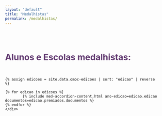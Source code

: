 ```yaml
---
layout: "default"
title: "Medalhistas"
permalink: /medalhistas/
---
```


<div class="container-xxl" data-bs-smooth-scroll="true" >
    <br><br>
    <h1 class="text-center" style="color:#613970"><strong>Alunos e Escolas medalhistas:</strong></h1> <br>
    <div class="accordion accordion-flush" id="accordionPanelsStayOpenExample">
    
    {% assign edicoes = site.data.omoc-edicoes | sort: "edicao" | reverse %}
    
    {% for edicao in edicoes %}
            {% include med-accordion-content.html ano-edicao=edicao.edicao documentos=edicao.premiados.documentos %}
    {% endfor %}
    </div>
</div>